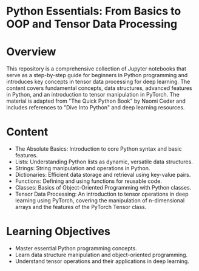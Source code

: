 # Python Essentials: From Basics to OOP and Tensor Data Processing

# Overview

This repository is a comprehensive collection of Jupyter notebooks that serve as a step-by-step guide for beginners in Python programming and introduces key concepts in tensor data processing for deep learning. The content covers fundamental concepts, data structures, advanced features in Python, and an introduction to tensor manipulation in PyTorch. The material is adapted from "The Quick Python Book" by Naomi Ceder and includes references to "Dive Into Python" and deep learning resources.

# Content

- The Absolute Basics: Introduction to core Python syntax and basic features.
- Lists: Understanding Python lists as dynamic, versatile data structures.
- Strings: String manipulation and operations in Python.
- Dictionaries: Efficient data storage and retrieval using key-value pairs.
- Functions: Defining and using functions for reusable code.
- Classes: Basics of Object-Oriented Programming with Python classes.
- Tensor Data Processing: An introduction to tensor operations in deep learning using PyTorch, covering the manipulation of n-dimensional arrays and the features of   the PyTorch Tensor class.

# Learning Objectives

- Master essential Python programming concepts.
- Learn data structure manipulation and object-oriented programming.
- Understand tensor operations and their applications in deep learning.
